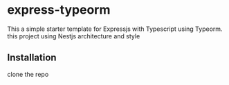 # express-typeorm

This a simple starter template for Expressjs with Typescript using Typeorm. this project using Nestjs architecture and style

## Installation

clone the repo
